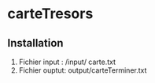 # carteTresors


## Installation

1. Fichier input : /input/ carte.txt
2. Fichier ouptut:  output/carteTerminer.txt
